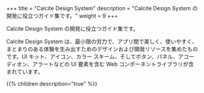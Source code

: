 +++
title = "Calcite Design System"
description = "Calcite Design System の開発に役立つガイド集です。"
weight = 9
+++

Calcite Design System の開発に役立つガイド集です。

Calcite Design System は、最小限の労力で、アプリ間で美しく、使いやすく、まとまりのある体験を生み出すためのデザインおよび開発リソースを集めたものです。UI キット、アイコン、カラー スキーム、そしてボタン、パネル、アコーディオン、アラートなどの UI 要素を含む Web コンポーネントライブラリが含まれています。

{{% children description="true"   %}}